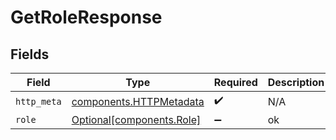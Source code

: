 # GetRoleResponse


## Fields

| Field                                                              | Type                                                               | Required                                                           | Description                                                        |
| ------------------------------------------------------------------ | ------------------------------------------------------------------ | ------------------------------------------------------------------ | ------------------------------------------------------------------ |
| `http_meta`                                                        | [components.HTTPMetadata](../../models/components/httpmetadata.md) | :heavy_check_mark:                                                 | N/A                                                                |
| `role`                                                             | [Optional[components.Role]](../../models/components/role.md)       | :heavy_minus_sign:                                                 | ok                                                                 |